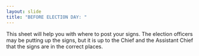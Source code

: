 ```yaml
---
layout: slide
title: "BEFORE ELECTION DAY: "
---
```


This sheet will help you with where to post your signs. The election officers may be putting up the signs, but it is up to the Chief and the Assistant Chief that the signs are in the correct places.
